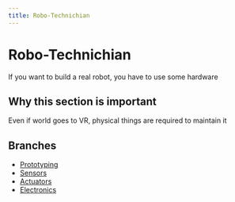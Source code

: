 ```yaml
---
title: Robo-Technichian
---
```


# Robo-Technichian

If you want to build a real robot, you have to use some hardware

## Why this section is important

Even if world goes to VR, physical things are required to maintain it

## Branches

- [Prototyping](./prototyping)
- [Sensors](./sensors)
- [Actuators](./actuators)
- [Electronics](./electronics)
